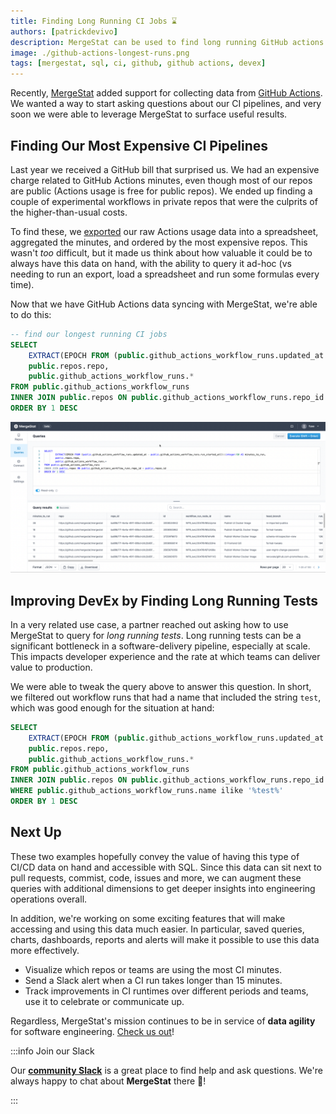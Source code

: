 ```yaml
---
title: Finding Long Running CI Jobs ⌛
authors: [patrickdevivo]
description: MergeStat can be used to find long running GitHub actions workflows.
image: ./github-actions-longest-runs.png
tags: [mergestat, sql, ci, github, github actions, devex]
---
```


Recently, [MergeStat](https://github.com/mergestat/mergestat) added support for collecting data from [GitHub Actions](https://github.com/features/actions).
We wanted a way to start asking questions about our CI pipelines, and very soon we were able to leverage MergeStat to surface useful results.

## Finding Our Most Expensive CI Pipelines

Last year we received a GitHub bill that surprised us.
We had an expensive charge related to GitHub Actions minutes, even though most of our repos are public (Actions usage is free for public repos).
We ended up finding a couple of experimental workflows in private repos that were the culprits of the higher-than-usual costs.

To find these, we [exported](https://docs.github.com/en/billing/managing-billing-for-github-actions/viewing-your-github-actions-usage) our raw Actions usage data into a spreadsheet, aggregated the minutes, and ordered by the most expensive repos.
This wasn't *too* difficult, but it made us think about how valuable it could be to always have this data on hand, with the ability to query it ad-hoc (vs needing to run an export, load a spreadsheet and run some formulas every time).

Now that we have GitHub Actions data syncing with MergeStat, we're able to do this:

```sql
-- find our longest running CI jobs
SELECT 
    EXTRACT(EPOCH FROM (public.github_actions_workflow_runs.updated_at - public.github_actions_workflow_runs.run_started_at))::integer/60 AS minutes_to_run,
    public.repos.repo,
    public.github_actions_workflow_runs.*
FROM public.github_actions_workflow_runs
INNER JOIN public.repos ON public.github_actions_workflow_runs.repo_id = public.repos.id
ORDER BY 1 DESC
```
![Screenshot of SQL query for finding long running GitHub Actions in the MergeStat app](github-actions-longest-runs.png)

## Improving DevEx by Finding Long Running Tests

In a very related use case, a partner reached out asking how to use MergeStat to query for *long running tests*.
Long running tests can be a significant bottleneck in a software-delivery pipeline, especially at scale.
This impacts developer experience and the rate at which teams can deliver value to production.

We were able to tweak the query above to answer this question.
In short, we filtered out workflow runs that had a name that included the string `test`, which was good enough for the situation at hand:

```sql
SELECT 
    EXTRACT(EPOCH FROM (public.github_actions_workflow_runs.updated_at - public.github_actions_workflow_runs.run_started_at))::integer/60 AS minutes_to_run,
    public.repos.repo,
    public.github_actions_workflow_runs.*
FROM public.github_actions_workflow_runs
INNER JOIN public.repos ON public.github_actions_workflow_runs.repo_id = public.repos.id
WHERE public.github_actions_workflow_runs.name ilike '%test%'
ORDER BY 1 DESC
```

## Next Up
These two examples hopefully convey the value of having this type of CI/CD data on hand and accessible with SQL.
Since this data can sit next to pull requests, commist, code, issues and more, we can augment these queries with additional dimensions to get deeper insights into engineering operations overall.

In addition, we're working on some exciting features that will make accessing and using this data much easier.
In particular, saved queries, charts, dashboards, reports and alerts will make it possible to use this data more effectively.

- Visualize which repos or teams are using the most CI minutes.
- Send a Slack alert when a CI run takes longer than 15 minutes.
- Track improvements in CI runtimes over different periods and teams, use it to celebrate or communicate up.

Regardless, MergeStat's mission continues to be in service of **data agility** for software engineering.
[Check us out](/mergestat/getting-started/running-locally/)!

:::info Join our Slack

Our [**community Slack**](https://join.slack.com/t/mergestatcommunity/shared_invite/zt-xvvtvcz9-w3JJVIdhLgEWrVrKKNXOYg) is a great place to find help and ask questions. We're always happy to chat about **MergeStat** there 🎉!

:::
